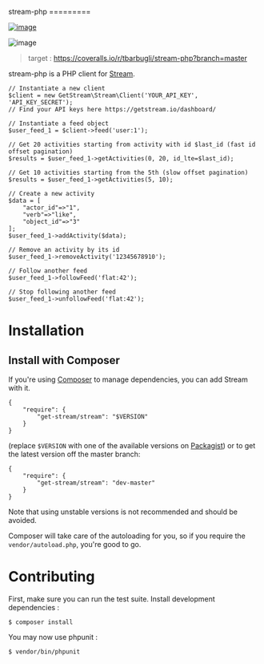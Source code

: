 stream-php =========

[![image](https://secure.travis-ci.org/tbarbugli/stream-php.png?branch=master)](http://travis-ci.org/tbarbugli/stream-php)

![image](https://coveralls.io/repos/tbarbugli/stream-php/badge.png?branch=master)

> target
> :   <https://coveralls.io/r/tbarbugli/stream-php?branch=master>
>
stream-php is a PHP client for [Stream](https://getstream.io/).

``` {.sourceCode .php}
// Instantiate a new client
$client = new GetStream\Stream\Client('YOUR_API_KEY', 'API_KEY_SECRET');
// Find your API keys here https://getstream.io/dashboard/

// Instantiate a feed object
$user_feed_1 = $client->feed('user:1');

// Get 20 activities starting from activity with id $last_id (fast id offset pagination)
$results = $user_feed_1->getActivities(0, 20, id_lte=$last_id);

// Get 10 activities starting from the 5th (slow offset pagination)
$results = $user_feed_1->getActivities(5, 10);

// Create a new activity
$data = [
    "actor_id"=>"1",
    "verb"=>"like",
    "object_id"=>"3"
];
$user_feed_1->addActivity($data);

// Remove an activity by its id
$user_feed_1->removeActivity('12345678910');

// Follow another feed
$user_feed_1->followFeed('flat:42');

// Stop following another feed
$user_feed_1->unfollowFeed('flat:42');
```

Installation
============

Install with Composer
---------------------

If you're using [Composer](https://getcomposer.org/) to manage
dependencies, you can add Stream with it.

``` {.sourceCode .json}
{
    "require": {
        "get-stream/stream": "$VERSION"
    }
}
```

(replace `$VERSION` with one of the available versions on
[Packagist](https://packagist.org/packages/get-stream/stream)) or to get
the latest version off the master branch:

``` {.sourceCode .json}
{
    "require": {
        "get-stream/stream": "dev-master"
    }
}
```

Note that using unstable versions is not recommended and should be
avoided.

Composer will take care of the autoloading for you, so if you require
the `vendor/autoload.php`, you're good to go.

Contributing
============

First, make sure you can run the test suite. Install development
dependencies :

    $ composer install

You may now use phpunit :

    $ vendor/bin/phpunit
